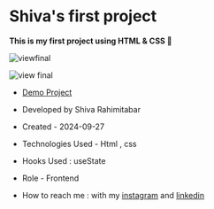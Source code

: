 # Shiva's first project
**This is my first project using HTML & CSS 🐣**

![viewfinal](https://user-images.githubusercontent.com/109727844/204102879-086fee63-9bda-43b2-a1aa-49879c3f2d39.jpg)

![view final](https://user-images.githubusercontent.com/109727844/204102930-fac80657-4d16-4816-b476-a88e984abefe.jpg)

- [Demo Project](https://pouria-farahani-developer.github.io/Accordion-Menu-By-React/)

- Developed by Shiva Rahimitabar
- Created - 2024-09-27

- Technologies Used - Html , css 

- Hooks Used : useState 

- Role - Frontend

- How to reach me : with my [instagram](https://www.instagram.com/shiva.rahimitabar.dev) and [linkedin](https://www.linkedin.com/in/shiva-rahimitabar-7477b432b)

